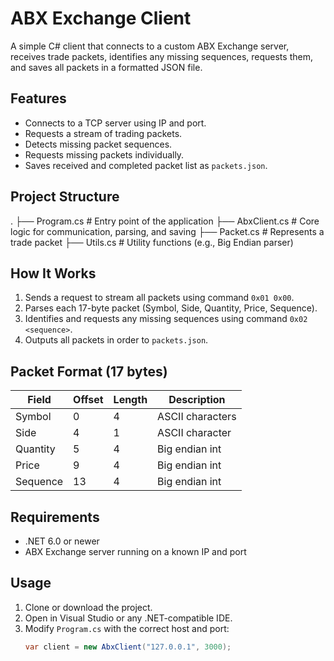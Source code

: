 # ABX Exchange Client

A simple C# client that connects to a custom ABX Exchange server, receives trade packets, identifies any missing sequences, requests them, and saves all packets in a formatted JSON file.

## Features

- Connects to a TCP server using IP and port.
- Requests a stream of trading packets.
- Detects missing packet sequences.
- Requests missing packets individually.
- Saves received and completed packet list as `packets.json`.

## Project Structure
. ├── Program.cs # Entry point of the application 
  ├── AbxClient.cs # Core logic for communication, parsing, and saving
  ├── Packet.cs # Represents a trade packet
  ├── Utils.cs # Utility functions (e.g., Big Endian parser)

## How It Works

1. Sends a request to stream all packets using command `0x01 0x00`.
2. Parses each 17-byte packet (Symbol, Side, Quantity, Price, Sequence).
3. Identifies and requests any missing sequences using command `0x02 <sequence>`.
4. Outputs all packets in order to `packets.json`.

## Packet Format (17 bytes)

| Field     | Offset | Length | Description        |
|----------|--------|--------|--------------------|
| Symbol   | 0      | 4      | ASCII characters   |
| Side     | 4      | 1      | ASCII character    |
| Quantity | 5      | 4      | Big endian int     |
| Price    | 9      | 4      | Big endian int     |
| Sequence | 13     | 4      | Big endian int     |

## Requirements

- .NET 6.0 or newer
- ABX Exchange server running on a known IP and port

## Usage

1. Clone or download the project.
2. Open in Visual Studio or any .NET-compatible IDE.
3. Modify `Program.cs` with the correct host and port:
   ```csharp
   var client = new AbxClient("127.0.0.1", 3000);

